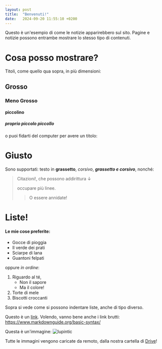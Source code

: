 ```yaml
---
layout: post
title:  "Benvenuti!"
date:   2024-09-20 11:55:10 +0200
---
```

Questo è un'esempio di come le notizie apparirebbero sul sito.
Pagine e notizie possono entrambe mostrare lo stesso tipo di contenuti.

# Cosa posso mostrare?

Titoli, come quello qua sopra, in più dimensioni:

## Grosso
### Meno Grosso
#### piccolino
##### proprio piccolo piccollo

o puoi fidarti del computer per avere un titolo:

# Giusto

Sono supportati: testo in **grassetto**, *corsivo*, ***grassetto e corsivo***, nonché:
> Citazioni!, che possono addirittura ↓
>
> occupare più linee.
> > O essere annidate!

# Liste!

#### Le mie cose preferite:
- Gocce di pioggia
- Il verde dei prati
- Sciarpe di lana
- Guantoni felpati

oppure *in ordine*:

1. Riguardo al té,
    - Non il sapore
    - Ma il colore!
2. Torte di mele
3. Biscotti croccanti

Sopra si vede come si possono indentare liste, anche di tipo diverso.

Questo è un [link](https://www.youtube.com/watch?v=l0nYMRz1IfU).
Volendo, vanno bene anche i link brutti: <https://www.markdownguide.org/basic-syntax/>

Questa è un'immagine: 
![lupintic](https://drive.google.com/thumbnail?id=1M8Qc58MYa-JKk_wNQlKMHudxQNKS6WrR&sz=w740 "E questa è una didascalia!")

Tutte le immagini vengono caricate da remoto, dalla nostra cartella di [Drive](https://drive.google.com/drive/folders/1S0SpideKCPvGGS3IbT6155VKyosK4Zfa?usp=drive_link)!
